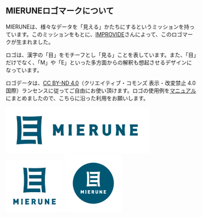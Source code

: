 ## MIERUNEロゴマークについて

MIERUNEは、様々なデータを「見える」かたちにするというミッションを持っています。このミッションをもとに、[IMPROVIDE](https://improvide.co.jp/)さんによって、このロゴマークが生まれました。

ロゴは、漢字の「目」をモチーフとし「見る」ことを表しています。また、「目」だけでなく、「M」や「E」といった多方面からの解釈も想起させるデザインになっています。

ロゴデータは、[CC BY-ND 4.0](https://creativecommons.org/licenses/by-nd/4.0/deed.ja)（クリエイティブ・コモンズ 表示 - 改変禁止 4.0 国際）ランセンスに従ってご自由にお使い頂けます。ロゴの使用例を[マニュアル](manual.pdf)にまとめましたので、こちらに沿った利用をお願いします。

<img src='svg/MIERUNE_logo02.svg' width="75%" height="75%" >  
<img src='svg/MIERUNE_logo01.svg' width="30%" height="30%"> 
<img src='svg/MIERUNE_logo03.svg' width="30%" height="30%">
